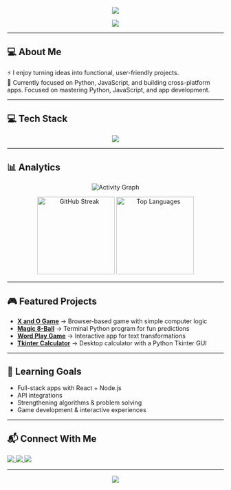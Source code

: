<!-- Banner -->
<p align="center">
  <img src="https://capsule-render.vercel.app/api?type=waving&color=0:4A90E2,100:9013FE&height=200&section=header&text=I’m%20Kai&fontSize=50&fontColor=ffffff&animation=fadeIn&fontAlignY=35" />
</p>

<!-- Typing effect -->
<p align="center">
  <img src="https://readme-typing-svg.demolab.com?font=Fira+Code&size=24&duration=3000&pause=1000&center=true&vCenter=true&width=500&lines=Always+Learning+%26+Building;" />
</p>

---

## 💻 About Me 
⚡ I enjoy turning ideas into functional, user-friendly projects.  
🎯 Currently focused on Python, JavaScript, and building cross-platform apps. Focused on mastering Python, JavaScript, and app development.  

---

## 💻 Tech Stack

<p align="center">
  <img src="https://skillicons.dev/icons?i=python,javascript,react,html,css,git,github,figma,ai,blender,vscode&theme=dark" />
</p>

---

## 📊 Analytics

<p align="center">
  <img src="https://github-readme-activity-graph.vercel.app/graph?username=kaiintech&theme=tokyo-night&hide_border=true" alt="Activity Graph"/>
</p>

<p align="center">
  <img src="https://github-readme-streak-stats.herokuapp.com/?user=kaiintech&theme=tokyonight&hide_border=true" height="180px" alt="GitHub Streak"/>
  <img src="https://github-readme-stats.vercel.app/api/top-langs/?username=kaiintech&layout=compact&theme=tokyonight&hide_border=true" height="180px" alt="Top Languages"/>
</p>


---

## 🎮 Featured Projects

- **[X and O Game](https://github.com/kaiintech/x-and-o-game)** → Browser-based game with simple computer logic  
- **[Magic 8-Ball](https://github.com/kaiintech/python-magic-8-ball)** → Terminal Python program for fun predictions  
- **[Word Play Game](https://github.com/kaiintech/word-play-game)** → Interactive app for text transformations  
- **[Tkinter Calculator](https://github.com/kaiintech/tkinter-calculator)** → Desktop calculator with a Python Tkinter GUI  

---

## 🌱 Learning Goals

- Full-stack apps with React + Node.js  
- API integrations  
- Strengthening algorithms & problem solving  
- Game development & interactive experiences  

---

## 📬 Connect With Me
<p>
  <a href="https://github.com/kaiintech">
    <img src="https://img.shields.io/badge/GitHub-181717?style=for-the-badge&logo=github&logoColor=white" />
  </a>
  <a href="https://www.codewars.com/users/Kaiintech">
    <img src="https://img.shields.io/badge/Codewars-B1361E?style=for-the-badge&logo=codewars&logoColor=white" />
  </a>
  <a href="mailto:kaiintech2@gmail.com">
    <img src="https://img.shields.io/badge/Email-D14836?style=for-the-badge&logo=gmail&logoColor=white" />
  </a>
</p>


---

<p align="center">
  <img src="https://capsule-render.vercel.app/api?type=waving&color=0:9013FE,100:4A90E2&height=120&section=footer"/>
</p>
